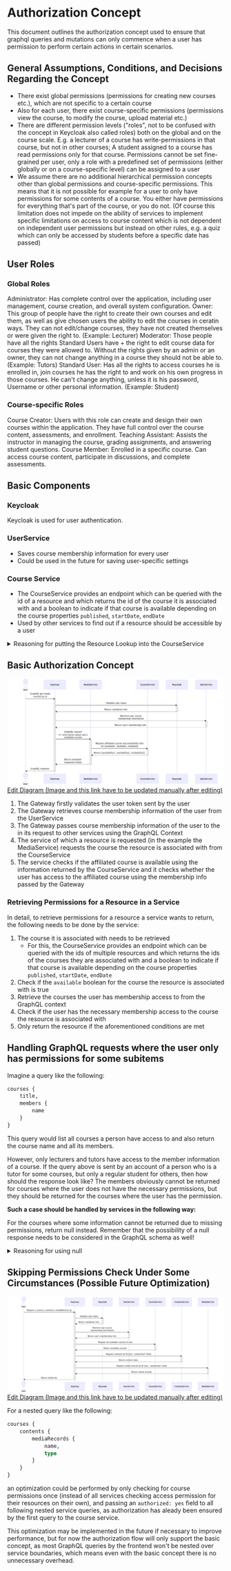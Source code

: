 # Authorization Concept

This document outlines the authorization concept used to ensure that graphql queries and mutations can only commence when a user has permission to perform certain actions in certain scenarios.

## General Assumptions, Conditions, and Decisions Regarding the Concept

* There exist global permissions (permissions for creating new courses etc.), which are not specific to a certain course
* Also for each user, there exist course-specific permissions (permissions view the course, to modify the course, upload material etc.)
* There are different permission levels ("roles", not to be confused with the concept in Keycloak also called roles) both on the global and on the course scale. E.g. a lecturer of a course has write-permissions in that course, but not in other courses; A student assigned to a course has read permissions only for that course. Permissions cannot be set fine-grained per user, only a role with a predefined set of permissions (either globally or on a course-specific level) can be assigned to a user
* We assume there are no additional hierarchical permission concepts other than global permissions and course-specific permissions. This means that it is not possible for example for a user to only have permissions for some contents of a course. You either have permissions for everything that's part of the course, or you do not. (Of course this limitation does not impede on the ability of services to implement specific limitations on access to course content which is not dependent on independent user permissions but instead on other rules, e.g. a quiz which can only be accessed by students before a specific date has passed)

## User Roles
### Global Roles
Administrator: Has complete control over the application, including user management, course creation, and overall system configuration.
Owner: This group of people have the right to create their own courses and edit them, as well as give chosen users the ability to edit the courses in ceratin ways. They can not edit/change courses, they have not created themselves or were given the right to. (Example: Lecturer)
Moderator: Those people have all the rights Standard Users have + the right to edit course data for courses they were allowed to. Without the rights given by an admin or an owner, they can not change anything in a course they should not be able to. (Example: Tutors)
Standard User: Has all the rights to access courses he is enrolled in, join courses he has the right to and work on his own progress in those courses. He can't change anything, unless it is his password, Username or other personal information. (Example: Student)

### Course-specific Roles
Course Creator: Users with this role can create and design their own courses within the application. They have full control over the course content, assessments, and enrollment.
Teaching Assistant: Assists the instructor in managing the course, grading assignments, and answering student questions.
Course Member: Enrolled in a specific course. Can access course content, participate in discussions, and complete assessments.


## Basic Components
### Keycloak

Keycloak is used for user authentication.

### UserService

* Saves course membership information for every user
* Could be used in the future for saving user-specific settings

### Course Service

* The CourseService provides an endpoint which can be queried with the id of a resource and which returns the id of the course it is associated with and a boolean to indicate if that course is available depending on the course properties `published`, `startDate`, `endDate`
* Used by other services to find out if a resource should be accessible by a user

<details>
<summary>Reasoning for putting the Resource Lookup into the CourseService</summary>

Originally it was planned to have the resource<->course lookup in its own service. However, it was noticed that a resource's availability for a user is not just dependent on if the user has access to the course, but also on if the course is currently published and available. This would have required another request by a service to the CourseService to retrieve this information.

For this reason the resource<->course lookup was consolidated into the CourseService, which can then provide an endpoint for other services to return all necessary information regarding a resource's availability to a user. 

</details>

## Basic Authorization Concept

![](/images/authorization-backtracking.png)
[Edit Diagram (Image and this link have to be updated manually after editing)](https://mermaid.live/edit#pako:eNp1VMGO2yAQ_ZURl14SVd3erCqXVlpV7R7aVXvyZQyTDYoNLmCvrCj_XsA4i03WBwtm4M2bN8NcGNeCWMUs_RtIcfom8cVgVyvwH3KnDfyxZOZ9j8ZJLntUDh7R0StOpeOJhMRnMqPkVHq_6sFYetf9gybeajyXnsBidW3-B_P-cEhsKng02J9-_YQXctAFJl8aczDEtREWmgmkuKUmR3_pLY_ZnrYecqFSwV9spQhnBx8MnD6T2oCsaS-7fU7sN7nBKBhnLKkVSHXU8wVBd5C2fDIBIpqRNCZKPIoaMu2oa8jYk-wjvOliqA3bQsrMcI9ziPHBwga7oL6C3bLPu-KtSiZ0nXWB-evHnDFgoweXIgc3jihbbFpKydpNTmXX5RZPYNV4IbUYGfB4lK30CCIBAyoBKZr3uCnSChQ8ObjEnvouPu0grR5uq8_XDadNry-irMz7Qpsk-iXn4MPl24f1dgmc1eLOM1vpcafKN4XnFxPl8arE5Ar8Uu6l1KlT8xrbXitLBUa6wXasI192KfwYuoRTNXMn6qhmlV8KNOea1erqz-Hg9POkOKucGWjHhj48yzSyWHXE1nqrp-bH1tM81-J4u_4H3LW6Pw)

1. The Gateway firstly validates the user token sent by the user
2. The Gateway retrieves course membership information of the user from the UserService
3. The Gateway passes course membership information of the user to the in its request to other services using the GraphQL Context
4. The service of which a resource is requested (in the example the MediaService) requests the course the resource is associated with from the CourseService
5. The service checks if the affiliated course is available using the information returned by the CourseService and it checks whether the user has access to the affiliated course using the membership info passed by the Gateway

### Retrieving Permissions for a Resource in a Service

In detail, to retrieve permissions for a resource a service wants to return, the following needs to be done by the service:

1. The course it is associated with needs to be retrieved
    * For this, the CourseService provides an endpoint which can be queried with the ids of multiple resources and which returns the ids of the courses they are associated with and a boolean to indicate if that course is available depending on the course properties `published`, `startDate`, `endDate`
2. Check if the `available` boolean for the course the resource is associated with is true
3. Retrieve the courses the user has membership access to from the GraphQL context
4. Check if the user has the necessary membership access to the course the resource is associated with
5. Only return the resource if the aforementioned conditions are met

## Handling GraphQL requests where the user only has permissions for some subitems

Imagine a query like the following:

```graphql
courses {
    title,
    members {
        name
    }
}
```

This query would list all courses a person have access to and also return the course name and all its members.

However, only lecturers and tutors have access to the member information of a course. If the query above is sent by an account of a person who is a tutor for some courses, but only a regular student for others, then how should the response look like? The members obviously cannot be returned for courses where the user does not have the necessary permissions, but they should be returned for the courses where the user has the permission.

**Such a case should be handled by services in the following way:**

For the courses where some information cannot be returned due to missing permissions, return null instead. Remember that the possibility of a null response needs to be considered in the GraphQL schema as well!

<details>
<summary>Reasoning for using null</summary>

We decided on returning null instead of throwing a GraphQL exception because if a service threw an exception each time it tries to return a resource for which the user does not have permissions, that would result in the frontend having to send 3 queries instead of 1: Firstly it would have to retrieve the user's permissions for the courses it wants data of, then it would have to query all the courses the user has "less" permissions for, and then it would have to query the courses the user has "more" permissions for.

When returning null, the frontend can just query courses indiscriminatly and when processing the response it can just skip data values which are null which makes the implementation way easier.
</details>


## Skipping Permissions Check Under Some Circumstances (Possible Future Optimization)

![](/images/authorization-gateway.png)
[Edit Diagram (Image and this link have to be updated manually after editing)](https://mermaid.live/edit#pako:eNqVVM1uGyEQfpURlzZS0gdYVb4kUlVVuSRKTnsZw7hGZsEFdivH2ncPsBt7gW2l-GDBDPv9wMycGTeCWMMc_elJc3qQ-Nti12oIP-TeWHhxZKf9Ea2XXB5Re_iBnv7iqU78ohNXBg91JgI9kx0kpzp5b3rr6D9p7Un7f-YfSUjMstN_5LzbbGa1DTxFn87DGXgidGmVsOOyizBPxI0VDsZxvNyDHALC1fQUn7cB_8N0A6-opIhn-8AM3hxIFyD5BX3s7nKVvrcahglLGg1S78z0gaAVpFLP4qoTmpU0zJIm39-3dtNRtyXr9vKY4G2XqAq11aMtAmuaI8cXBwV2JT2DLdVntXB9M1QKcECpcKvo8n5mlzgL2SvllIXWpFfYleoCtda9LNKr8EuBbU_w8wG-Ss3VN2gZ9n5vrHwj0TLYSVLiprJRl30eWzMy80GoHVzxkEOWJpaddLWQGgPs3Bmf9lG35zKy5iEjrEzkeLmFufwLJBlRKpz5G3bLOgr1L0UYhed4qmV-Tx21rAlLgfbQslaP4Vzwap5PmrPG255uWX-M3T6PTdbsULkQDZRhdD5OszWN2PEdLqrnRQ)

For a nested query like the following:

```graphql
courses {
    contents {
        mediaRecords {
            name,
            type
        }
    }
}
```

an optimization could be performed by only checking for course permissions once (instead of all services checking access permission for their resources on their own), and passing an `authorized: yes` field to all following nested service queries, as authorization has aleady been ensured by the first query to the course service.

This optimization may be implemented in the future if necessary to improve performance, but for now the authorization flow will only support the basic concept, as most GraphQL queries by the frontend won't be nested over service boundaries, which means even with the basic concept there is no unnecessary overhead.